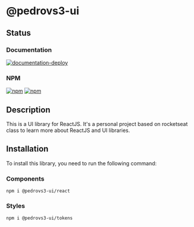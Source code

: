 # @pedrovs3-ui
## Status
### Documentation
[![documentation-deploy](https://github.com/pedrovs3/design-system-rocketseat/actions/workflows/pages/pages-build-deployment/badge.svg?branch=gh-pages)](https://pedrovs3.github.io/pedrovs3-ui/?path=/docs/home--docs)

### NPM
[![npm](https://img.shields.io/npm/v/@pedrovs3-ui/react)](https://www.npmjs.com/package/@pedrovs3-ui/react)
[![npm](https://img.shields.io/npm/v/@pedrovs3-ui/tokens)](https://www.npmjs.com/package/@pedrovs3-ui/tokens)

## Description
This is a UI library for ReactJS. It's a personal project based on rocketseat class to learn more about ReactJS and UI libraries.

## Installation
To install this library, you need to run the following command:
### Components
    npm i @pedrovs3-ui/react 
### Styles
    npm i @pedrovs3-ui/tokens
